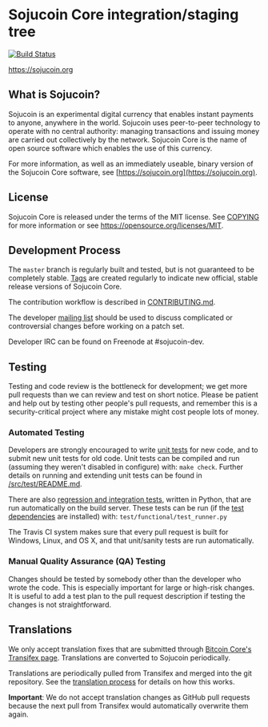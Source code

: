 Sojucoin Core integration/staging tree
=====================================

[![Build Status](https://travis-ci.org/sojucoin-project/sojucoin.svg?branch=master)](https://travis-ci.org/sojucoin-project/sojucoin)

https://sojucoin.org

What is Sojucoin?
----------------

Sojucoin is an experimental digital currency that enables instant payments to
anyone, anywhere in the world. Sojucoin uses peer-to-peer technology to operate
with no central authority: managing transactions and issuing money are carried
out collectively by the network. Sojucoin Core is the name of open source
software which enables the use of this currency.

For more information, as well as an immediately useable, binary version of
the Sojucoin Core software, see [https://sojucoin.org](https://sojucoin.org).

License
-------

Sojucoin Core is released under the terms of the MIT license. See [COPYING](COPYING) for more
information or see https://opensource.org/licenses/MIT.

Development Process
-------------------

The `master` branch is regularly built and tested, but is not guaranteed to be
completely stable. [Tags](https://github.com/sojucoin-project/sojucoin/tags) are created
regularly to indicate new official, stable release versions of Sojucoin Core.

The contribution workflow is described in [CONTRIBUTING.md](CONTRIBUTING.md).

The developer [mailing list](https://groups.google.com/forum/#!forum/sojucoin-dev)
should be used to discuss complicated or controversial changes before working
on a patch set.

Developer IRC can be found on Freenode at #sojucoin-dev.

Testing
-------

Testing and code review is the bottleneck for development; we get more pull
requests than we can review and test on short notice. Please be patient and help out by testing
other people's pull requests, and remember this is a security-critical project where any mistake might cost people
lots of money.

### Automated Testing

Developers are strongly encouraged to write [unit tests](src/test/README.md) for new code, and to
submit new unit tests for old code. Unit tests can be compiled and run
(assuming they weren't disabled in configure) with: `make check`. Further details on running
and extending unit tests can be found in [/src/test/README.md](/src/test/README.md).

There are also [regression and integration tests](/test), written
in Python, that are run automatically on the build server.
These tests can be run (if the [test dependencies](/test) are installed) with: `test/functional/test_runner.py`

The Travis CI system makes sure that every pull request is built for Windows, Linux, and OS X, and that unit/sanity tests are run automatically.

### Manual Quality Assurance (QA) Testing

Changes should be tested by somebody other than the developer who wrote the
code. This is especially important for large or high-risk changes. It is useful
to add a test plan to the pull request description if testing the changes is
not straightforward.

Translations
------------

We only accept translation fixes that are submitted through [Bitcoin Core's Transifex page](https://www.transifex.com/projects/p/bitcoin/).
Translations are converted to Sojucoin periodically.

Translations are periodically pulled from Transifex and merged into the git repository. See the
[translation process](doc/translation_process.md) for details on how this works.

**Important**: We do not accept translation changes as GitHub pull requests because the next
pull from Transifex would automatically overwrite them again.
